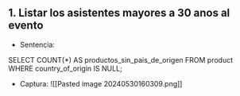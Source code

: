 ## 1. Listar los asistentes mayores a 30 anos al evento

- Sentencia: 

 SELECT COUNT(*) AS productos_sin_pais_de_origen
FROM product
WHERE country_of_origin IS NULL;

- Captura:
![[Pasted image 20240530160309.png]]